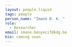 ```yaml
---
layout: people.liquid
tags: people
person_name: "Imane B. K. "
role:
  - Researcher
email: imane.benyecif@kdg.be
bio: c﻿oming soon
---
```

